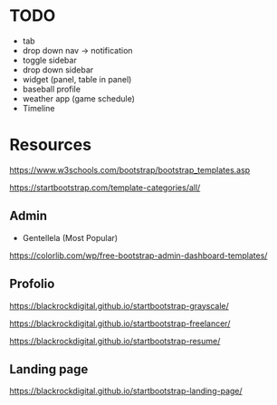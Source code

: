 # TODO
* tab
* drop down nav -> notification
* toggle sidebar
* drop down sidebar
* widget (panel, table in panel)
* baseball profile
* weather app (game schedule)
* Timeline

# Resources

https://www.w3schools.com/bootstrap/bootstrap_templates.asp

https://startbootstrap.com/template-categories/all/

## Admin
* Gentellela (Most Popular)

https://colorlib.com/wp/free-bootstrap-admin-dashboard-templates/

## Profolio
https://blackrockdigital.github.io/startbootstrap-grayscale/

https://blackrockdigital.github.io/startbootstrap-freelancer/

https://blackrockdigital.github.io/startbootstrap-resume/

## Landing page

https://blackrockdigital.github.io/startbootstrap-landing-page/
